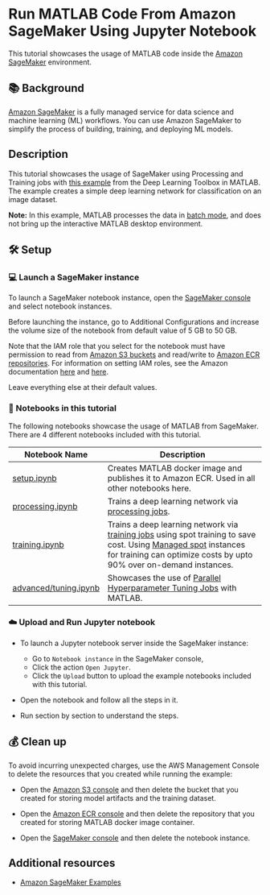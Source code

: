# Run MATLAB Code From Amazon SageMaker Using Jupyter Notebook

This tutorial showcases the usage of MATLAB code inside the [Amazon SageMaker](https://aws.amazon.com/sagemaker/) environment.

## :books: Background

[Amazon SageMaker](https://aws.amazon.com/sagemaker/) is a fully managed service for data science and machine learning (ML) workflows.
You can use Amazon SageMaker to simplify the process of building, training, and deploying ML models.

## Description

This tutorial showcases the usage of SageMaker using Processing and Training jobs with [this example](https://www.mathworks.com/help/deeplearning/ug/create-simple-deep-learning-network-for-classification.html) from the Deep Learning Toolbox in MATLAB.
The example creates a simple deep learning network for classification on an image dataset.

**Note:**  In this example, MATLAB processes the data in [batch mode](https://www.mathworks.com/help/matlab/matlab_env/commonly-used-startup-options.html), and does not bring up the interactive MATLAB desktop environment.

## :hammer_and_wrench: Setup

### :computer: Launch a SageMaker instance

To launch a SageMaker notebook instance, open the [SageMaker console](https://console.aws.amazon.com/sagemaker/home?region=us-east-1#/notebook-instances) and select notebook instances.

Before launching the instance, go to Additional Configurations and increase the volume size of the notebook from default value of 5 GB to 50 GB.

Note that the IAM role that you select for the notebook must have permission to read from [Amazon S3 buckets](https://s3.console.aws.amazon.com/s3/home) and read/write to [Amazon ECR repositories](https://console.aws.amazon.com/ecr/repositories). For information on setting IAM roles, see the Amazon documentation [here](https://docs.aws.amazon.com/AmazonRDS/latest/AuroraUserGuide/AuroraMySQL.Integrating.Authorizing.IAM.S3CreatePolicy.html) and [here](https://docs.aws.amazon.com/AmazonECR/latest/userguide/repository-policy-examples.html).

Leave everything else at their default values.

### :notebook: Notebooks in this tutorial

The following notebooks showcase the usage of MATLAB from SageMaker.
There are 4 different notebooks included with this tutorial.

| Notebook Name | Description |
|---|---|
|[setup.ipynb](./setup.ipynb) | Creates MATLAB docker image and publishes it to Amazon ECR. Used in all other notebooks here.|
|[processing.ipynb](./processing.ipynb) | Trains a deep learning network via [processing jobs](https://docs.aws.amazon.com/sagemaker/latest/dg/processing-job.html). |
|[training.ipynb](./training.ipynb) | Trains a deep learning network via [training jobs](https://docs.aws.amazon.com/sagemaker/latest/dg/adapt-training-container.html) using spot training to save cost. Using [Managed spot](https://docs.aws.amazon.com/sagemaker/latest/dg/model-managed-spot-training.html) instances for training can optimize costs by upto 90% over on-demand instances.|
|[advanced/tuning.ipynb](./advanced/tuning.ipynb) | Showcases the use of [Parallel Hyperparameter Tuning Jobs](https://docs.aws.amazon.com/sagemaker/latest/dg/automatic-model-tuning-how-it-works.html) with MATLAB.|

### :cloud: Upload and Run Jupyter notebook

* To launch a Jupyter notebook server inside the SageMaker instance:
  * Go to `Notebook instance` in the SageMaker console,
  * Click the action `Open Jupyter`.
  * Click the `Upload` button to upload the example notebooks included with this tutorial.

* Open the notebook and follow all the steps in it. 
* Run section by section to understand the steps.

## :moneybag: Clean up

To avoid incurring unexpected charges, use the AWS Management Console to delete the resources that you created while running the example:

* Open the [Amazon S3 console](https://console.aws.amazon.com/s3/) and then delete the bucket that you created for storing model artifacts and the training dataset.
  
* Open the [Amazon ECR console](https://console.aws.amazon.com/ecr/) and then delete the repository that you created for storing MATLAB docker image container.
  
* Open the [SageMaker console](https://console.aws.amazon.com/sagemaker/home?#/notebook-instances) and then delete the notebook instance.

## Additional resources

* [Amazon SageMaker Examples](https://github.com/aws/amazon-sagemaker-examples)
